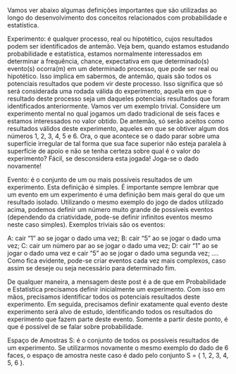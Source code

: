 ---
---
Vamos ver abaixo algumas definições importantes que são utilizadas ao longo do desenvolvimento dos conceitos relacionados com probabilidade e estatística.

Experimento: é qualquer processo, real ou hipotético, cujos resultados podem ser identificados de antemão.
Veja bem, quando estamos estudando probabilidade e estatística, estamos normalmente interessados em determinar a frequência, chance, expectativa em que determinado(s) evento(s) ocorra(m) em um determinado processo, que pode ser real ou hipotético. Isso implica em sabermos, de antemão, quais são todos os potenciais resultados que podem vir deste processo. Isso significa que só será considerada uma rodada válida do experimento, aquela em que o resultado deste processo seja um daqueles potenciais resultados que foram identificados anteriormente. Vamos ver um exemplo trivial. Considere um experimento mental no qual jogamos um dado tradicional de seis faces e estamos interessados no valor obtido. De antemão, só serão aceitos como resultados válidos deste experimento, aqueles em que se obtiver algum dos números 1, 2, 3, 4, 5 e 6. Ora, o que acontece se o dado parar sobre uma superfície irregular de tal forma que sua face superior não esteja paralela à superfície de apoio e não se tenha certeza sobre qual é o valor do experimento? Fácil, se desconsidera esta jogada! Joga-se o dado novamente!

Evento: é o conjunto de um ou mais possíveis resultados de um experimento.
Esta definição é simples. É importante sempre lembrar que um evento em um experimento é uma definição bem mais geral do que um resultado isolado. Utilizando o mesmo exemplo do jogo de dados utilizado acima, podemos definir um número muito grande de possíveis eventos (dependendo da criatividade, pode-se definir infinitos eventos mesmo neste caso simples). Exemplos triviais são os eventos:

A: cair “1” ao se jogar o dado uma vez;
B: cair “5” ao se jogar o dado uma vez;
C: cair um número par ao se jogar o dado uma vez;
D: cair “1” ao se jogar o dado uma vez e cair “5” ao se jogar o dado uma segunda vez;
….
Como fica evidente, pode-se criar eventos cada vez mais complexos, caso assim se deseje ou seja necessário para determinado fim.

De qualquer maneira, a mensagem deste post é a de que em Probabilidade e Estatística precisamos definir inicialmente um experimento. Com isso em mãos, precisamos identificar todos os potenciais resultados deste experimento. Em seguida, precisamos definir exatamente qual evento deste experimento será alvo de estudo, identificando todos os resultados do experimento que fazem parte deste evento. Somente a partir deste ponto, é que é possível de se falar sobre probabilidade.

 

Espaço de Amostras S: é o conjunto de todos os possíveis resultados de um experimento.
Se utilizarmos novamente o mesmo exemplo do dado de 6 faces, o espaço de amostra neste caso é dado pelo conjunto S = \{ 1, 2, 3, 4, 5, 6 \}.



